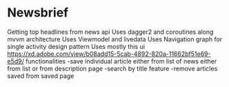 # Newsbrief
Getting top headlines from news api 
Uses dagger2 and coroutines along mvvm architecture
Uses Viewmodel and livedata
Uses Navigation graph for single activity design pattern 
Uses mostly this ui https://xd.adobe.com/view/b08add15-5cab-4892-820a-11662bf51e69-e5d9/
functionalities
-save individual article either from list of news either from list or from description page
-search by title feature
-remove articles saved from saved page
